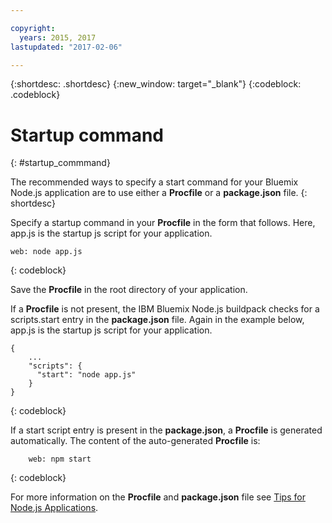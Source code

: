 ```yaml
---

copyright:
  years: 2015, 2017
lastupdated: "2017-02-06"

---
```


{:shortdesc: .shortdesc}
{:new_window: target="_blank"}
{:codeblock: .codeblock}


# Startup command
{: #startup_commmand}

The recommended ways to specify a start command for your Bluemix Node.js application are to use either a **Procfile** or a **package.json** file.
{: shortdesc}

Specify a startup command in your **Procfile** in the form that follows. Here, app.js is the startup js script for your application.
```
web: node app.js
```
{: codeblock}

Save the **Procfile** in the root directory of your application.

If a **Procfile** is not present, the IBM Bluemix Node.js buildpack checks for a scripts.start entry in the **package.json** file. Again in the example below, app.js is the startup js script for your application.
```
{
    ...   
    "scripts": {
      "start": "node app.js"
    }
}
```
{: codeblock}

If a start script entry is present in the **package.json**, a **Procfile** is generated automatically. The content of the auto-generated **Procfile** is:
```
    web: npm start
```
{: codeblock}

For more information on the **Procfile** and **package.json** file see [Tips for Node.js Applications](https://docs.cloudfoundry.org/buildpacks/node/node-tips.html).
